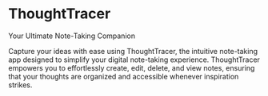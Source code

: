 # ThoughtTracer
Your Ultimate Note-Taking Companion

Capture your ideas with ease using ThoughtTracer, the intuitive note-taking app designed to simplify your digital note-taking experience. ThoughtTracer empowers you to effortlessly create, edit, delete, and view notes, ensuring that your thoughts are organized and accessible whenever inspiration strikes.
